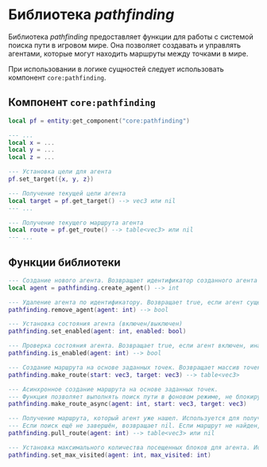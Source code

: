 # Библиотека *pathfinding*

Библиотека *pathfinding* предоставляет функции для работы с системой поиска пути в игровом мире. Она позволяет создавать и управлять агентами, которые могут находить маршруты между точками в мире.

При использовании в логике сущностей следует использовать компонент `core:pathfinding`.

## Компонент `core:pathfinding`

```lua
local pf = entity:get_component("core:pathfinding")

--- ...
local x = ...
local y = ...
local z = ...

--- Установка цели для агента
pf.set_target({x, y, z})

--- Получение текущей цели агента
local target = pf.get_target() --> vec3 или nil
--- ...

--- Получение текущего маршрута агента
local route = pf.get_route() --> table<vec3> или nil
--- ...
```

## Функции библиотеки

```lua
--- Создание нового агента. Возвращает идентификатор созданного агента
local agent = pathfinding.create_agent() --> int

--- Удаление агента по идентификатору. Возвращает true, если агент существовал, иначе false
pathfinding.remove_agent(agent: int) --> bool

--- Установка состояния агента (включен/выключен)
pathfinding.set_enabled(agent: int, enabled: bool)

--- Проверка состояния агента. Возвращает true, если агент включен, иначе false
pathfinding.is_enabled(agent: int) --> bool

--- Создание маршрута на основе заданных точек. Возвращает массив точек маршрута
pathfinding.make_route(start: vec3, target: vec3) --> table<vec3>

--- Асинхронное создание маршрута на основе заданных точек.
--- Функция позволяет выполнять поиск пути в фоновом режиме, не блокируя основной поток выполнения
pathfinding.make_route_async(agent: int, start: vec3, target: vec3)

--- Получение маршрута, который агент уже нашел. Используется для получения маршрута после асинхронного поиска.
--- Если поиск ещё не завершён, возвращает nil. Если маршрут не найден, возвращает пустую таблицу.
pathfinding.pull_route(agent: int) --> table<vec3> или nil

--- Установка максимального количества посещенных блоков для агента. Используется для ограничения объема работы алгоритма поиска пути.
pathfinding.set_max_visited(agent: int, max_visited: int)
```

